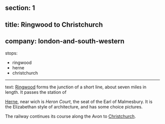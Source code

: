 ﻿section: 1
----
title: Ringwood to Christchurch
----
company: london-and-south-western
----
stops:
- ringwood
- herne
- christchurch
----
text: [Ringwood](/stations/ringwood) forms the junction of a short line, about seven miles in length. It passes the station of

[Herne](/stations/herne), near wich is *Heron Court*, the seat of the Earl of Malmesbury. It is the Elizabethan style of architecture, and has some choice pictures.

The railway continues its course along the Avon to [Christchurch](/stations/christchurch).
